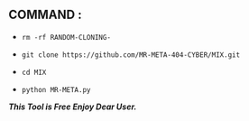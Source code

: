## COMMAND :



* `rm -rf RANDOM-CLONING-`

* `git clone https://github.com/MR-META-404-CYBER/MIX.git`

* `cd MIX`

* `python MR-META.py`


___This Tool is Free Enjoy Dear User.___</br>
